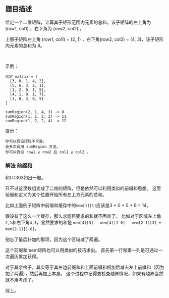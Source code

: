 ## 题目描述
给定一个二维矩阵，计算其子矩形范围内元素的总和，该子矩阵的左上角为 (row1, col1) ，右下角为 (row2, col2) 。


上图子矩阵左上角 (row1, col1) = (2, 1) ，右下角(row2, col2) = (4, 3)，该子矩形内元素的总和为 8。

 

示例：
```
给定 matrix = [
  [3, 0, 1, 4, 2],
  [5, 6, 3, 2, 1],
  [1, 2, 0, 1, 5],
  [4, 1, 0, 1, 7],
  [1, 0, 3, 0, 5]
]

sumRegion(2, 1, 4, 3) -> 8
sumRegion(1, 1, 2, 2) -> 11
sumRegion(1, 2, 2, 4) -> 12
```

提示：
```
你可以假设矩阵不可变。
会多次调用 sumRegion 方法。
你可以假设 row1 ≤ row2 且 col1 ≤ col2 。
```

### 解法 前缀和
和LC303如出一辙。

只不过这里数组变成了二维的矩阵，但是依然可以利用类似的前缀和思想。
这里前缀和定义为某个位置开始所有左上方元素的总和。

比如上面例子矩阵中前缀和缓存中的`mem[1][1]`应该是3 + 0 + 5 + 6 = 14。

假设有了这么一个缓存，那么求题目要求的和就不困难了。
比如对于区域左上角`2,1`和右下角`4,3`，显然要求的和是
`mem[4][3] - mem[4][1-0] - mem[2-1][3] + mem[2-1][1-0]`。

别忘了最后补加的那项，因为这个区域减了两遍。

这个前缀和mem矩阵也可以用类似的技巧求出。
首先第一行和第一列是可通过一次遍历累加获得。

对于其余格子，其实等于其左边前缀和和上面前缀和相加后减去左上前缀和（因为加了两遍），然后再加上本身。
这个过程中记得要检查越界情况，如果有越界当然就不用考虑了。

综上。